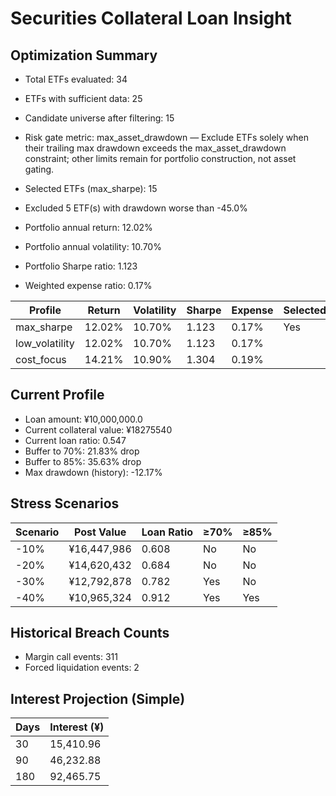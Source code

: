 # Securities Collateral Loan Insight

## Optimization Summary
- Total ETFs evaluated: 34
- ETFs with sufficient data: 25
- Candidate universe after filtering: 15
- Risk gate metric: max_asset_drawdown — Exclude ETFs solely when their trailing max drawdown exceeds the max_asset_drawdown constraint; other limits remain for portfolio construction, not asset gating.

- Selected ETFs (max_sharpe): 15
- Excluded 5 ETF(s) with drawdown worse than -45.0%
- Portfolio annual return: 12.02%
- Portfolio annual volatility: 10.70%
- Portfolio Sharpe ratio: 1.123
- Weighted expense ratio: 0.17%

| Profile | Return | Volatility | Sharpe | Expense | Selected |
| --- | --- | --- | --- | --- | --- |
| max_sharpe | 12.02% | 10.70% | 1.123 | 0.17% | Yes |
| low_volatility | 12.02% | 10.70% | 1.123 | 0.17% |  |
| cost_focus | 14.21% | 10.90% | 1.304 | 0.19% |  |

## Current Profile
- Loan amount: ¥10,000,000.0
- Current collateral value: ¥18275540
- Current loan ratio: 0.547
- Buffer to 70%: 21.83% drop
- Buffer to 85%: 35.63% drop
- Max drawdown (history): -12.17%

## Stress Scenarios
| Scenario | Post Value | Loan Ratio | ≥70% | ≥85% |
| --- | --- | --- | --- | --- |
| -10% | ¥16,447,986 | 0.608 | No | No |
| -20% | ¥14,620,432 | 0.684 | No | No |
| -30% | ¥12,792,878 | 0.782 | Yes | No |
| -40% | ¥10,965,324 | 0.912 | Yes | Yes |

## Historical Breach Counts
- Margin call events: 311
- Forced liquidation events: 2

## Interest Projection (Simple)
| Days | Interest (¥) |
| --- | --- |
| 30 | 15,410.96 |
| 90 | 46,232.88 |
| 180 | 92,465.75 |
